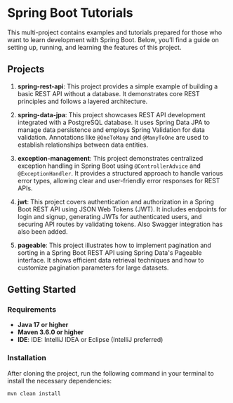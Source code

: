 # Spring Boot Tutorials

This multi-project contains examples and tutorials prepared for those who want to learn development with Spring Boot. Below, you’ll find a guide on setting up, running, and learning the features of this project.

## Projects

1. **spring-rest-api**: This project provides a simple example of building a basic REST API without a database. It demonstrates core REST principles and follows a layered architecture.

2. **spring-data-jpa**: This project showcases REST API development integrated with a PostgreSQL database. It uses Spring Data JPA to manage data persistence and employs Spring Validation for data validation. Annotations like ```@OneToMany``` and ```@ManyToOne``` are used to establish relationships between data entities.

3. **exception-management**: This project demonstrates centralized exception handling in Spring Boot using ```@ControllerAdvice``` and ```@ExceptionHandler```. It provides a structured approach to handle various error types, allowing clear and user-friendly error responses for REST APIs.

4. **jwt**: This project covers authentication and authorization in a Spring Boot REST API using JSON Web Tokens (JWT). It includes endpoints for login and signup, generating JWTs for authenticated users, and securing API routes by validating tokens. Also Swagger integration has also been added.

5. **pageable**: This project illustrates how to implement pagination and sorting in a Spring Boot REST API using Spring Data's Pageable interface. It shows efficient data retrieval techniques and how to customize pagination parameters for large datasets.

## Getting Started

### Requirements
- **Java 17 or higher**
- **Maven 3.6.0 or higher**
- **IDE**: IDE: IntelliJ IDEA or Eclipse (IntelliJ preferred)

### Installation

After cloning the project, run the following command in your terminal to install the necessary dependencies:
```bash
mvn clean install
